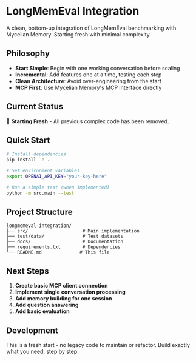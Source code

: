 # LongMemEval Integration

A clean, bottom-up integration of LongMemEval benchmarking with Mycelian Memory. Starting fresh with minimal complexity.

## Philosophy

- **Start Simple**: Begin with one working conversation before scaling
- **Incremental**: Add features one at a time, testing each step
- **Clean Architecture**: Avoid over-engineering from the start
- **MCP First**: Use Mycelian Memory's MCP interface directly

## Current Status

🚧 **Starting Fresh** - All previous complex code has been removed.

## Quick Start

```bash
# Install dependencies
pip install -e .

# Set environment variables
export OPENAI_API_KEY="your-key-here"

# Run a simple test (when implemented)
python -m src.main --test
```

## Project Structure

```
longmemeval-integration/
├── src/                    # Main implementation
├── test/data/              # Test datasets
├── docs/                   # Documentation
├── requirements.txt        # Dependencies
└── README.md              # This file
```

## Next Steps

1. **Create basic MCP client connection**
2. **Implement single conversation processing**
3. **Add memory building for one session**
4. **Add question answering**
5. **Add basic evaluation**

## Development

This is a fresh start - no legacy code to maintain or refactor. Build exactly what you need, step by step.
